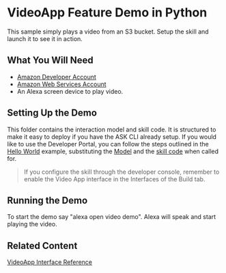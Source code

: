 # VideoApp Feature Demo in Python
This sample simply plays a video from an S3 bucket.  Setup the skill and launch it to see it in action.

## What You Will Need
*  [Amazon Developer Account](http://developer.amazon.com/alexa)
*  [Amazon Web Services Account](http://aws.amazon.com/)
*  An Alexa screen device to play video.

## Setting Up the Demo
This folder contains the interaction model and skill code.  It is structured to make it easy to deploy if you have the ASK CLI already setup.  If you would like to use the Developer Portal, you can follow the steps outlined in the [Hello World](https://github.com/alexa/skill-sample-nodejs-hello-world) example, substituting the [Model](./models/en-US.json) and the [skill code](./lambda/custom/index.js) when called for.

> If you configure the skill through the developer console, remember to enable the Video App interface in the Interfaces of the Build tab.

## Running the Demo
To start the demo say "alexa open video demo".  Alexa will speak and start playing the video.

## Related Content
[VideoApp Interface Reference](https://developer.amazon.com/en-US/docs/alexa/custom-skills/videoapp-interface-reference.html)
